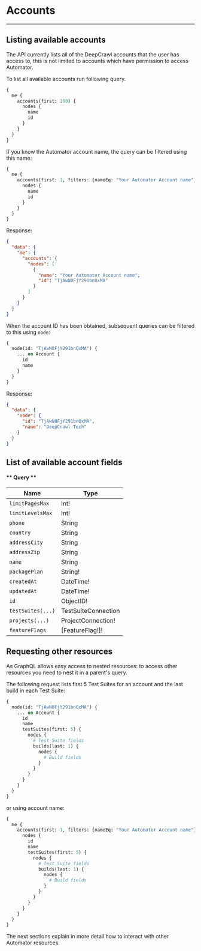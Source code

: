 # Accounts
---

## Listing available accounts
The API currently lists all of the DeepCrawl accounts that the user has access to, this is not limited to accounts which have permission to access Automator.


To list all available accounts run following query.
```graphql
{
  me {
    accounts(first: 100) {
      nodes {
        name
        id
      }
    }
  }
}

```

If you know the Automator account name, the query can be filtered using this name:
```graphql
{
  me {
    accounts(first: 1, filters: {nameEq: "Your Automator Account name"}) {
      nodes {
        name
        id
      }
    }
  }
}
```

Response:
```json
{
  "data": {
    "me": {
      "accounts": {
        "nodes": [
          {
            "name": "Your Automator Account name",
            "id": "TjAwN0FjY291bnQxMA"
          }
        ]
      }
    }
  }
}
```

When the account ID has been obtained, subsequent queries can be filtered to this using `node`:

```graphql
{
  node(id: "TjAwN0FjY291bnQxMA") {
    ... on Account {
      id
      name
    }
  }
}
```

Response:
```json
{
  "data": {
    "node": {
      "id": "TjAwN0FjY291bnQxMA",
      "name": "DeepCrawl Tech"
    }
  }
}
```

## List of available account fields

<!-- tabs:start -->

#### ** Query **

Name | Type
--- | ---
`limitPagesMax` | Int!
`limitLevelsMax` | Int!
`phone` | String
`country` | String
`addressCity` | String
`addressZip` | String
`name` | String
`packagePlan` | String!
`createdAt` | DateTime!
`updatedAt` | DateTime!
`id` | ObjectID!
`testSuites(...)` | TestSuiteConnection
`projects(...)` | ProjectConnection!
`featureFlags` | [FeatureFlag!]!

<!-- tabs:end -->

## Requesting other resources
As GraphQL allows easy access to nested resources: to access other resources you need to nest it in a parent's query.

The following request lists first 5 Test Suites for an account and the last build in each Test Suite:
```graphql
{
  node(id: "TjAwN0FjY291bnQxMA") {
    ... on Account {
      id
      name
      testSuites(first: 5) {
        nodes {
          # Test Suite fields
          builds(last: 1) {
            nodes {
              # Build fields
            }
          }
        }
      }
    }
  }
}
```

or using account name: 
```graphql
{
  me {
    accounts(first: 1, filters: {nameEq: "Your Automator Account name"}) {
      nodes {
        id
        name
        testSuites(first: 5) {
          nodes {
            # Test Suite fields
            builds(last: 1) {
              nodes {
                # Build fields
              }
            }
          }
        }
      }
    }
  }
}
```

The next sections explain in more detail how to interact with other Automator resources.